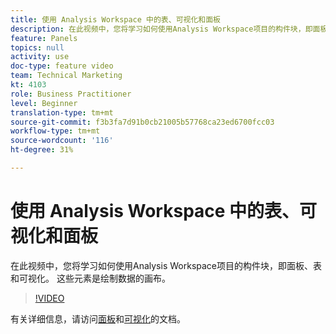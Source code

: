 ```yaml
---
title: 使用 Analysis Workspace 中的表、可视化和面板
description: 在此视频中，您将学习如何使用Analysis Workspace项目的构件块，即面板、表和可视化。 这些元素是绘制数据的画布。
feature: Panels
topics: null
activity: use
doc-type: feature video
team: Technical Marketing
kt: 4103
role: Business Practitioner
level: Beginner
translation-type: tm+mt
source-git-commit: f3b3fa7d91b0cb21005b57768ca23ed6700fcc03
workflow-type: tm+mt
source-wordcount: '116'
ht-degree: 31%

---
```



# 使用 Analysis Workspace 中的表、可视化和面板

在此视频中，您将学习如何使用Analysis Workspace项目的构件块，即面板、表和可视化。 这些元素是绘制数据的画布。

>[!VIDEO](https://video.tv.adobe.com/v/30369/?quality=12)

有关详细信息，请访问[面板](https://docs.adobe.com/content/help/zh-Hans/analytics/analyze/analysis-workspace/panels/panels.html)和[可视化](https://docs.adobe.com/content/help/zh-Hans/analytics/analyze/analysis-workspace/visualizations/freeform-analysis-visualizations.html)的文档。
